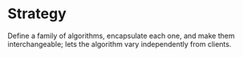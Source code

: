 # Strategy

Define a family of algorithms, encapsulate each one, and make them interchangeable; lets the algorithm vary independently from clients.